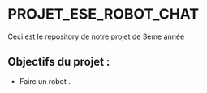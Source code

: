 # PROJET_ESE_ROBOT_CHAT
Ceci est le repository de notre projet de 3ème année

## Objectifs du projet :
- Faire un robot .

